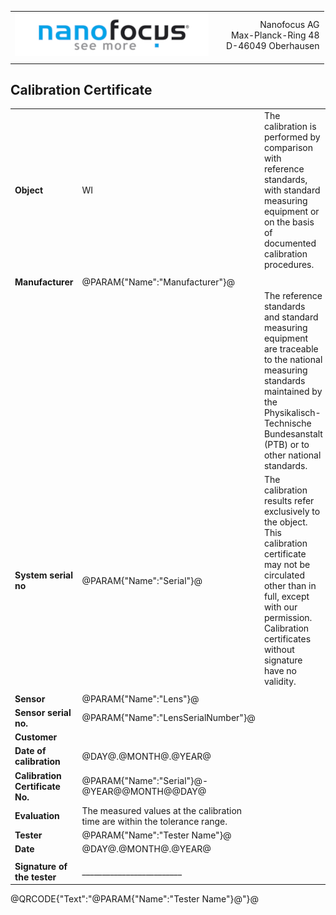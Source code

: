 <!--   EvalAlgoName=NFTopoInfo -->
||||
|:-|:-:|-:|
|![](logo.png)| | Nanofocus AG <br> Max-Planck-Ring 48  <br>  D-46049 Oberhausen|
||| 

 
 
## Calibration Certificate
 


||||
|-|-|-|
|__Object__|    WI  | The calibration is performed by comparison with reference standards, with standard measuring equipment or on the basis of documented calibration procedures. <br>|
||||
|__Manufacturer__| @PARAM{"Name":"Manufacturer"}@ || 
||| The reference standards and standard measuring equipment are traceable to the national measuring standards maintained by the Physikalisch-Technische Bundesanstalt (PTB) or to other national standards.|
|__System serial no__|  @PARAM{"Name":"Serial"}@ | The calibration results refer exclusively to the object. <br> This calibration certificate may not be circulated other than in full, except with our permission. <br> Calibration certificates without signature have no validity.| 
||||
|__Sensor__ | @PARAM{"Name":"Lens"}@  | |
|__Sensor serial no.__ | @PARAM{"Name":"LensSerialNumber"}@ | |
|__Customer__ |  | |
|__Date of calibration__  |  @DAY@.@MONTH@.@YEAR@  | |
|__Calibration Certificate No.__ | @PARAM{"Name":"Serial"}@-@YEAR@@MONTH@@DAY@  | |
|__Evaluation__  |The measured values at the calibration time are within the tolerance range.  | |
|__Tester__  | @PARAM{"Name":"Tester Name"}@  | |
|__Date__ |  @DAY@.@MONTH@.@YEAR@ | |
| | | | 
|__Signature of the tester__|  _________________________  ||

 
 
@QRCODE{"Text":"@PARAM{"Name":"Tester Name"}@"}@ 




 

<script>

 


</script>
